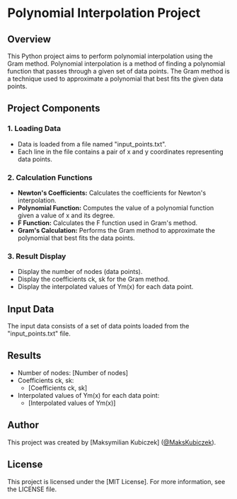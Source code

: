 # Polynomial Interpolation Project

## Overview

This Python project aims to perform polynomial interpolation using the Gram method. Polynomial interpolation is a method of finding a polynomial function that passes through a given set of data points. The Gram method is a technique used to approximate a polynomial that best fits the given data points.

## Project Components

### 1. Loading Data

- Data is loaded from a file named "input_points.txt".
- Each line in the file contains a pair of x and y coordinates representing data points.

### 2. Calculation Functions

- **Newton's Coefficients:** Calculates the coefficients for Newton's interpolation.
- **Polynomial Function:** Computes the value of a polynomial function given a value of x and its degree.
- **F Function:** Calculates the F function used in Gram's method.
- **Gram's Calculation:** Performs the Gram method to approximate the polynomial that best fits the data points.

### 3. Result Display

- Display the number of nodes (data points).
- Display the coefficients ck, sk for the Gram method.
- Display the interpolated values of Ym(x) for each data point.

## Input Data

The input data consists of a set of data points loaded from the "input_points.txt" file.

## Results

- Number of nodes: [Number of nodes]
- Coefficients ck, sk:
  - [Coefficients ck, sk]
- Interpolated values of Ym(x) for each data point:
  - [Interpolated values of Ym(x)]

## Author

This project was created by [Maksymilian Kubiczek] ([@MaksKubiczek](https://github.com/MaksKubiczek)).

## License

This project is licensed under the [MIT License]. For more information, see the LICENSE file.